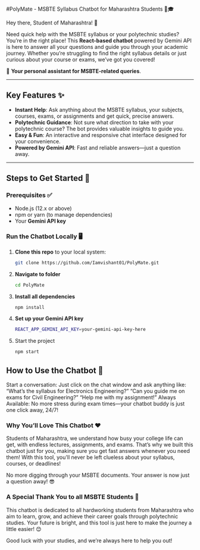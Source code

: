 #PolyMate - MSBTE Syllabus Chatbot for Maharashtra Students 🚀🎓

Hey there, Student of Maharashtra! 👋

Need quick help with the MSBTE syllabus or your polytechnic studies? You’re in the right place! This **React-based chatbot** powered by Gemini API is here to answer all your questions and guide you through your academic journey. Whether you’re struggling to find the right syllabus details or just curious about your course or exams, we’ve got you covered! 

💬 **Your personal assistant for MSBTE-related queries**.  

---

## Key Features ✨

- **Instant Help**: Ask anything about the MSBTE syllabus, your subjects, courses, exams, or assignments and get quick, precise answers.
- **Polytechnic Guidance**: Not sure what direction to take with your polytechnic course? The bot provides valuable insights to guide you.
- **Easy & Fun**: An interactive and responsive chat interface designed for your convenience.
- **Powered by Gemini API**: Fast and reliable answers—just a question away.

---

## Steps to Get Started 🚀

### Prerequisites ✅

- Node.js (12.x or above)
- npm or yarn (to manage dependencies)
- Your **Gemini API key**

### Run the Chatbot Locally 🖥️

1. **Clone this repo** to your local system:

   ```bash
   git clone https://github.com/Iamvishant01/PolyMate.git

2. **Navigate to folder**
   ```bash
   cd PolyMate
   
3. **Install all dependencies**
   ```bash
   npm install
   
4. **Set up your Gemini API key**
   ```bash
   REACT_APP_GEMINI_API_KEY=your-gemini-api-key-here
   
5. Start the project
   ```bash
   npm start

## How to Use the Chatbot 🤖

Start a conversation: Just click on the chat window and ask anything like:
“What’s the syllabus for Electronics Engineering?”
“Can you guide me on exams for Civil Engineering?”
“Help me with my assignment!”
Always Available: No more stress during exam times—your chatbot buddy is just one click away, 24/7!

### Why You’ll Love This Chatbot ❤️

Students of Maharashtra, we understand how busy your college life can get, with endless lectures, assignments, and exams. That’s why we built this chatbot just for you, making sure you get fast answers whenever you need them! With this tool, you'll never be left clueless about your syllabus, courses, or deadlines!

No more digging through your MSBTE documents. Your answer is now just a question away! 😎

### A Special Thank You to all MSBTE Students 💖

This chatbot is dedicated to all hardworking students from Maharashtra who aim to learn, grow, and achieve their career goals through polytechnic studies. Your future is bright, and this tool is just here to make the journey a little easier! 😊

Good luck with your studies, and we’re always here to help you out!
